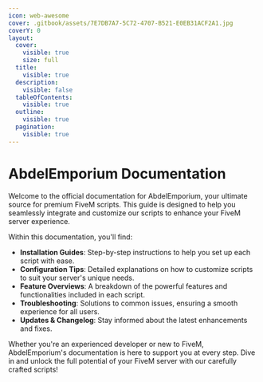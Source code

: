 ```yaml
---
icon: web-awesome
cover: .gitbook/assets/7E7DB7A7-5C72-4707-B521-E0EB31ACF2A1.jpg
coverY: 0
layout:
  cover:
    visible: true
    size: full
  title:
    visible: true
  description:
    visible: false
  tableOfContents:
    visible: true
  outline:
    visible: true
  pagination:
    visible: true
---
```


# AbdelEmporium Documentation

Welcome to the official documentation for AbdelEmporium, your ultimate source for premium FiveM scripts. This guide is designed to help you seamlessly integrate and customize our scripts to enhance your FiveM server experience.

Within this documentation, you'll find:

* **Installation Guides**: Step-by-step instructions to help you set up each script with ease.
* **Configuration Tips**: Detailed explanations on how to customize scripts to suit your server's unique needs.
* **Feature Overviews**: A breakdown of the powerful features and functionalities included in each script.
* **Troubleshooting**: Solutions to common issues, ensuring a smooth experience for all users.
* **Updates & Changelog**: Stay informed about the latest enhancements and fixes.

Whether you're an experienced developer or new to FiveM, AbdelEmporium's documentation is here to support you at every step. Dive in and unlock the full potential of your FiveM server with our carefully crafted scripts!
